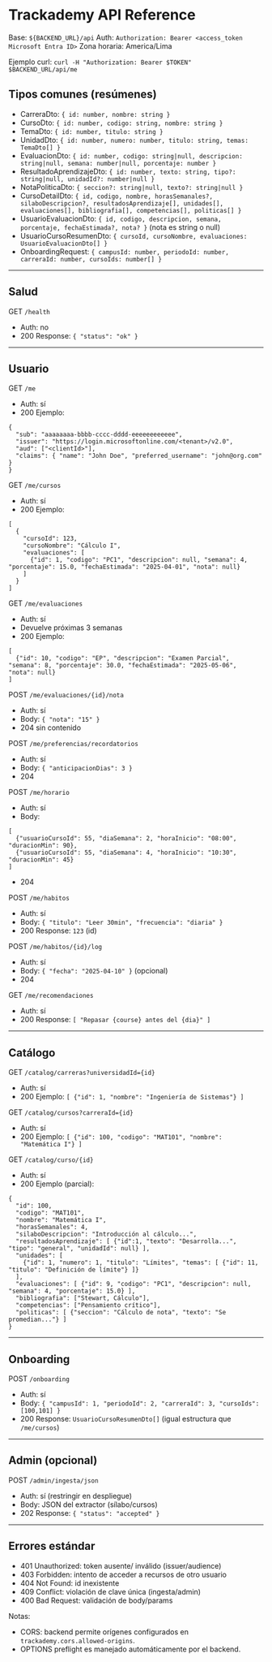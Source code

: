 # Trackademy API Reference

Base: `${BACKEND_URL}/api`
Auth: `Authorization: Bearer <access_token Microsoft Entra ID>`
Zona horaria: America/Lima

Ejemplo curl: `curl -H "Authorization: Bearer $TOKEN" $BACKEND_URL/api/me`

## Tipos comunes (resúmenes)

- CarreraDto: `{ id: number, nombre: string }`
- CursoDto: `{ id: number, codigo: string, nombre: string }`
- TemaDto: `{ id: number, titulo: string }`
- UnidadDto: `{ id: number, numero: number, titulo: string, temas: TemaDto[] }`
- EvaluacionDto: `{ id: number, codigo: string|null, descripcion: string|null, semana: number|null, porcentaje: number }`
- ResultadoAprendizajeDto: `{ id: number, texto: string, tipo?: string|null, unidadId?: number|null }`
- NotaPoliticaDto: `{ seccion?: string|null, texto?: string|null }`
- CursoDetailDto: `{ id, codigo, nombre, horasSemanales?, silaboDescripcion?, resultadosAprendizaje[], unidades[], evaluaciones[], bibliografia[], competencias[], politicas[] }`
- UsuarioEvaluacionDto: `{ id, codigo, descripcion, semana, porcentaje, fechaEstimada?, nota? }` (nota es string o null)
- UsuarioCursoResumenDto: `{ cursoId, cursoNombre, evaluaciones: UsuarioEvaluacionDto[] }`
- OnboardingRequest: `{ campusId: number, periodoId: number, carreraId: number, cursoIds: number[] }`

---

## Salud

GET `/health`

- Auth: no
- 200 Response: `{ "status": "ok" }`

---

## Usuario

GET `/me`

- Auth: sí
- 200 Ejemplo:

```
{
  "sub": "aaaaaaaa-bbbb-cccc-dddd-eeeeeeeeeeee",
  "issuer": "https://login.microsoftonline.com/<tenant>/v2.0",
  "aud": ["<clientId>"],
  "claims": { "name": "John Doe", "preferred_username": "john@org.com" }
}
```

GET `/me/cursos`

- Auth: sí
- 200 Ejemplo:

```
[
  {
    "cursoId": 123,
    "cursoNombre": "Cálculo I",
    "evaluaciones": [
      {"id": 1, "codigo": "PC1", "descripcion": null, "semana": 4, "porcentaje": 15.0, "fechaEstimada": "2025-04-01", "nota": null}
    ]
  }
]
```

GET `/me/evaluaciones`

- Auth: sí
- Devuelve próximas 3 semanas
- 200 Ejemplo:

```
[
  {"id": 10, "codigo": "EP", "descripcion": "Examen Parcial", "semana": 8, "porcentaje": 30.0, "fechaEstimada": "2025-05-06", "nota": null}
]
```

POST `/me/evaluaciones/{id}/nota`

- Auth: sí
- Body: `{ "nota": "15" }`
- 204 sin contenido

POST `/me/preferencias/recordatorios`

- Auth: sí
- Body: `{ "anticipacionDias": 3 }`
- 204

POST `/me/horario`

- Auth: sí
- Body:

```
[
  {"usuarioCursoId": 55, "diaSemana": 2, "horaInicio": "08:00", "duracionMin": 90},
  {"usuarioCursoId": 55, "diaSemana": 4, "horaInicio": "10:30", "duracionMin": 45}
]
```

- 204

POST `/me/habitos`

- Auth: sí
- Body: `{ "titulo": "Leer 30min", "frecuencia": "diaria" }`
- 200 Response: `123` (id)

POST `/me/habitos/{id}/log`

- Auth: sí
- Body: `{ "fecha": "2025-04-10" }` (opcional)
- 204

GET `/me/recomendaciones`

- Auth: sí
- 200 Response: `[ "Repasar {course} antes del {dia}" ]`

---

## Catálogo

GET `/catalog/carreras?universidadId={id}`

- Auth: sí
- 200 Ejemplo: `[ {"id": 1, "nombre": "Ingeniería de Sistemas"} ]`

GET `/catalog/cursos?carreraId={id}`

- Auth: sí
- 200 Ejemplo: `[ {"id": 100, "codigo": "MAT101", "nombre": "Matemática I"} ]`

GET `/catalog/curso/{id}`

- Auth: sí
- 200 Ejemplo (parcial):

```
{
  "id": 100,
  "codigo": "MAT101",
  "nombre": "Matemática I",
  "horasSemanales": 4,
  "silaboDescripcion": "Introducción al cálculo...",
  "resultadosAprendizaje": [ {"id":1, "texto": "Desarrolla...", "tipo": "general", "unidadId": null} ],
  "unidades": [
    {"id": 1, "numero": 1, "titulo": "Límites", "temas": [ {"id": 11, "titulo": "Definición de límite"} ]}
  ],
  "evaluaciones": [ {"id": 9, "codigo": "PC1", "descripcion": null, "semana": 4, "porcentaje": 15.0} ],
  "bibliografia": ["Stewart, Cálculo"],
  "competencias": ["Pensamiento crítico"],
  "politicas": [ {"seccion": "Cálculo de nota", "texto": "Se promedian..."} ]
}
```

---

## Onboarding

POST `/onboarding`

- Auth: sí
- Body: `{ "campusId": 1, "periodoId": 2, "carreraId": 3, "cursoIds": [100,101] }`
- 200 Response: `UsuarioCursoResumenDto[]` (igual estructura que `/me/cursos`)

---

## Admin (opcional)

POST `/admin/ingesta/json`

- Auth: sí (restringir en despliegue)
- Body: JSON del extractor (sílabo/cursos)
- 202 Response: `{ "status": "accepted" }`

---

## Errores estándar

- 401 Unauthorized: token ausente/ inválido (issuer/audience)
- 403 Forbidden: intento de acceder a recursos de otro usuario
- 404 Not Found: id inexistente
- 409 Conflict: violación de clave única (ingesta/admin)
- 400 Bad Request: validación de body/params

Notas:

- CORS: backend permite orígenes configurados en `trackademy.cors.allowed-origins`.
- OPTIONS preflight es manejado automáticamente por el backend.
